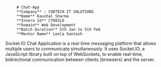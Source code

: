          # Chat-App
         **Company** : CODTECH IT SOLUTIONS
         **Name** Kaushal Sharma
         **Intern Id** CT08ILO
         **Domain** Web Development
         **Batch Duration** 5th Jan to 5th Feb
         **Mentor Name** Leela Santosh

 Socket.IO Chat Application is a real-time messaging platform that allows multiple users to communicate simultaneously. It uses Socket.IO, a JavaScript library built on top of WebSockets, to enable real-time, bidirectional communication between clients (browsers) and the server.
